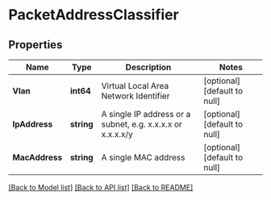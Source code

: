 # PacketAddressClassifier

## Properties
Name | Type | Description | Notes
------------ | ------------- | ------------- | -------------
**Vlan** | **int64** | Virtual Local Area Network Identifier | [optional] [default to null]
**IpAddress** | **string** | A single IP address or a subnet, e.g. x.x.x.x or x.x.x.x/y | [optional] [default to null]
**MacAddress** | **string** | A single MAC address | [optional] [default to null]

[[Back to Model list]](../README.md#documentation-for-models) [[Back to API list]](../README.md#documentation-for-api-endpoints) [[Back to README]](../README.md)

